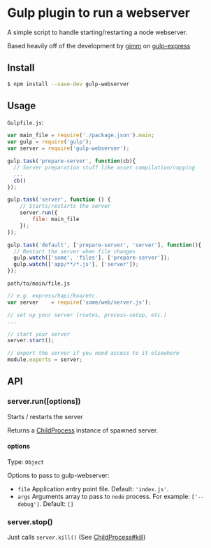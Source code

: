# Gulp plugin to run a webserver

A simple script to handle starting/restarting a node webserver.

Based heavily off of the development by [gimm](https://github.com/gimm) on
[gulp-express](https://github.com/gimm/gulp-express)

## Install

```bash
$ npm install --save-dev gulp-webserver
```

## Usage

`Gulpfile.js`:
```js
var main_file = require('./package.json').main;
var gulp = require('gulp');
var server = require('gulp-webserver');

gulp.task('prepare-server', function(cb){
  // Server preparation stuff like asset compilation/copying
  ...
  cb()
});

gulp.task('server', function () {
    // Starts/restarts the server
    server.run({
        file: main_file
    });
});

gulp.task('default', ['prepare-server', 'server'], function(){
  // Restart the server when file changes
  gulp.watch(['some', 'files'], ['prepare-server']);
  gulp.watch(['app/**/*.js'], ['server']);
});
```

`path/to/main/file.js`
```js
// e.g. express/hapi/koa/etc.
var server    = require('some/web/server.js');

// set up your server (routes, process-setup, etc.)
...

// start your server
server.start();

// export the server if you need access to it elsewhere
module.exports = server;
```

## API

### server.run([options])
Starts / restarts the server

Returns a [ChildProcess](http://nodejs.org/api/child_process.html#child_process_class_childprocess) instance of spawned server.

#### options
Type: `Object`

Options to pass to gulp-webserver:
* `file` Application entry point file. Default: `'index.js'`.
* `args` Arguments array to pass to `node` process. For example: `['--debug']`.
Default: `[]`

### server.stop()
Just calls `server.kill()` (See [ChildProcess#kill](http://nodejs.org/api/child_process.html#child_process_child_kill_signal))

